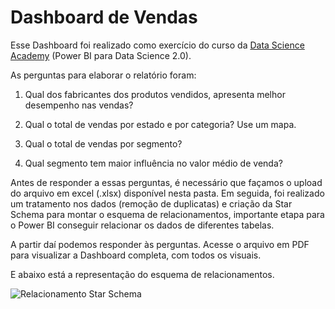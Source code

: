 # Dashboard de Vendas

Esse Dashboard foi realizado como exercício do curso da [Data Science Academy](https://www.datascienceacademy.com.br/) (Power BI para Data Science 2.0).

As perguntas para elaborar o relatório foram:

1. Qual dos fabricantes dos produtos vendidos, apresenta melhor desempenho nas vendas?
 
2.  Qual o total de vendas por estado e por categoria? Use um mapa.

3.  Qual o total de vendas por segmento?

4.  Qual segmento tem maior influência no valor médio de venda? 

Antes de responder a essas perguntas, é necessário que façamos o upload do arquivo em excel (.xlsx) disponível nesta pasta. 
Em seguida, foi realizado um tratamento nos dados (remoção de duplicatas) e criação da Star Schema para montar o esquema de relacionamentos, importante etapa para o Power BI conseguir relacionar os dados de diferentes tabelas.

A partir daí podemos responder às perguntas. Acesse o arquivo em PDF para visualizar a Dashboard completa, com todos os visuais. 

E abaixo está a representação do esquema de relacionamentos.

![Relacionamento Star Schema](https://github.com/AnavMachado/Dashboards-Power-BI/blob/master/Relat%C3%B3rio%20de%20Vendas/star%20schema.PNG)

